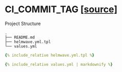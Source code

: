 # CI_COMMIT_TAG  [ [source] ](https://github.com/zhilyaev/helmwave/tree/main/docs/examples/CI_COMMIT_TAG)

Project Structure

```
.
├── README.md
├── helmwave.yml.tpl
└── values.yml

```



```yaml
{% include_relative helmwave.yml.tpl %}
```

```yaml
{% include_relative values.yml | markdownify %}
```

